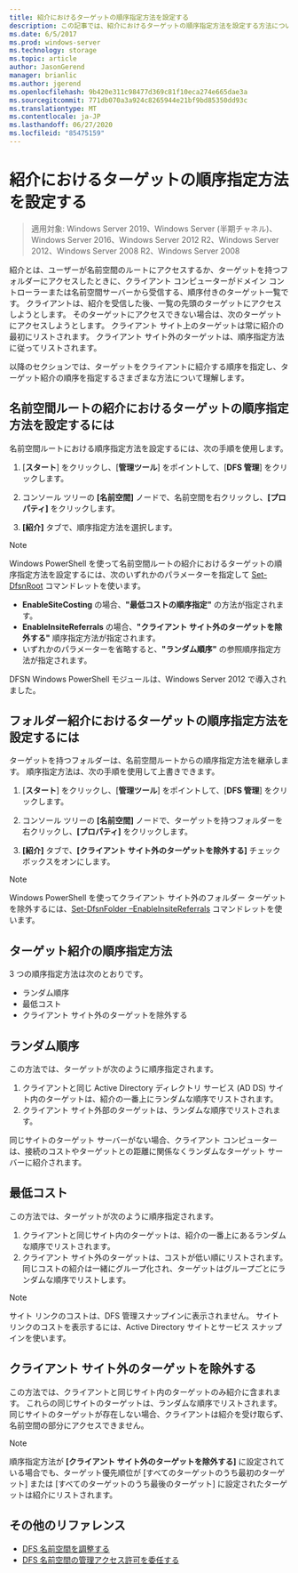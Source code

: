 ```yaml
---
title: 紹介におけるターゲットの順序指定方法を設定する
description: この記事では、紹介におけるターゲットの順序指定方法を設定する方法について説明します。
ms.date: 6/5/2017
ms.prod: windows-server
ms.technology: storage
ms.topic: article
author: JasonGerend
manager: brianlic
ms.author: jgerend
ms.openlocfilehash: 9b420e311c98477d369c81f10eca274e665dae3a
ms.sourcegitcommit: 771db070a3a924c8265944e21bf9bd85350dd93c
ms.translationtype: MT
ms.contentlocale: ja-JP
ms.lasthandoff: 06/27/2020
ms.locfileid: "85475159"
---
```

# <a name="set-the-ordering-method-for-targets-in-referrals"></a>紹介におけるターゲットの順序指定方法を設定する

> 適用対象: Windows Server 2019、Windows Server (半期チャネル)、Windows Server 2016、Windows Server 2012 R2、Windows Server 2012、Windows Server 2008 R2、Windows Server 2008

紹介とは、ユーザーが名前空間のルートにアクセスするか、ターゲットを持つフォルダーにアクセスしたときに、クライアント コンピューターがドメイン コントローラーまたは名前空間サーバーから受信する、順序付きのターゲット一覧です。 クライアントは、紹介を受信した後、一覧の先頭のターゲットにアクセスしようとします。 そのターゲットにアクセスできない場合は、次のターゲットにアクセスしようとします。
クライアント サイト上のターゲットは常に紹介の最初にリストされます。 クライアント サイト外のターゲットは、順序指定方法に従ってリストされます。

以降のセクションでは、ターゲットをクライアントに紹介する順序を指定し、ターゲット紹介の順序を指定するさまざまな方法について理解します。

## <a name="to-set-the-ordering-method-for-targets-in-namespace-root-referrals"></a>名前空間ルートの紹介におけるターゲットの順序指定方法を設定するには

名前空間ルートにおける順序指定方法を設定するには、次の手順を使用します。

1.  [**スタート**] をクリックし、[**管理ツール**] をポイントして、[**DFS 管理**] をクリックします。

2.  コンソール ツリーの **[名前空間]** ノードで、名前空間を右クリックし、**[プロパティ]** をクリックします。

3.  **[紹介]** タブで、順序指定方法を選択します。

> [!NOTE]
> Windows PowerShell を使って名前空間ルートの紹介におけるターゲットの順序指定方法を設定するには、次のいずれかのパラメーターを指定して [Set-DfsnRoot](https://technet.microsoft.com/library/jj884281.aspx) コマンドレットを使います。
>    -   **EnableSiteCosting** の場合、**"最低コストの順序指定"** の方法が指定されます。
>    -   **EnableInsiteReferrals** の場合、**"クライアント サイト外のターゲットを除外する"** 順序指定方法が指定されます。
>    -   いずれかのパラメーターを省略すると、**"ランダム順序"** の参照順序指定方法が指定されます。

DFSN Windows PowerShell モジュールは、Windows Server 2012 で導入されました。

## <a name="to-set-the-ordering-method-for-targets-in-folder-referrals"></a>フォルダー紹介におけるターゲットの順序指定方法を設定するには

ターゲットを持つフォルダーは、名前空間ルートからの順序指定方法を継承します。 順序指定方法は、次の手順を使用して上書きできます。

1.  [**スタート**] をクリックし、[**管理ツール**] をポイントして、[**DFS 管理**] をクリックします。

2.  コンソール ツリーの **[名前空間]** ノードで、ターゲットを持つフォルダーを右クリックし、**[プロパティ]** をクリックします。

3.  **[紹介]** タブで、**[クライアント サイト外のターゲットを除外する]** チェック ボックスをオンにします。

> [!NOTE]
> Windows PowerShell を使ってクライアント サイト外のフォルダー ターゲットを除外するには、[Set-DfsnFolder –EnableInsiteReferrals](https://technet.microsoft.com/library/jj884283.aspx) コマンドレットを使います。

## <a name="target-referral-ordering-methods"></a>ターゲット紹介の順序指定方法

3 つの順序指定方法は次のとおりです。

-   ランダム順序
-   最低コスト
-   クライアント サイト外のターゲットを除外する

## <a name="random-order"></a>ランダム順序

この方法では、ターゲットが次のように順序指定されます。

1.  クライアントと同じ Active Directory ディレクトリ サービス (AD DS) サイト内のターゲットは、紹介の一番上にランダムな順序でリストされます。
2.  クライアント サイト外部のターゲットは、ランダムな順序でリストされます。

同じサイトのターゲット サーバーがない場合、クライアント コンピューターは、接続のコストやターゲットとの距離に関係なくランダムなターゲット サーバーに紹介されます。

## <a name="lowest-cost"></a>最低コスト

この方法では、ターゲットが次のように順序指定されます。

1.  クライアントと同じサイト内のターゲットは、紹介の一番上にあるランダムな順序でリストされます。
2.  クライアント サイト外のターゲットは、コストが低い順にリストされます。 同じコストの紹介は一緒にグループ化され、ターゲットはグループごとにランダムな順序でリストします。

> [!NOTE]
> サイト リンクのコストは、DFS 管理スナップインに表示されません。 サイト リンクのコストを表示するには、Active Directory サイトとサービス スナップインを使います。

## <a name="exclude-targets-outside-of-the-clients-site"></a>クライアント サイト外のターゲットを除外する

この方法では、クライアントと同じサイト内のターゲットのみ紹介に含まれます。 これらの同じサイトのターゲットは、ランダムな順序でリストされます。 同じサイトのターゲットが存在しない場合、クライアントは紹介を受け取らず、名前空間の部分にアクセスできません。

> [!NOTE]
> 順序指定方法が **[クライアント サイト外のターゲットを除外する]** に設定されている場合でも、ターゲット優先順位が [すべてのターゲットのうち最初のターゲット] または [すべてのターゲットのうち最後のターゲット] に設定されたターゲットは紹介にリストされます。

## <a name="additional-references"></a>その他のリファレンス

-   [DFS 名前空間を調整する](tuning-dfs-namespaces.md)
-   [DFS 名前空間の管理アクセス許可を委任する](delegate-management-permissions-for-dfs-namespaces.md)